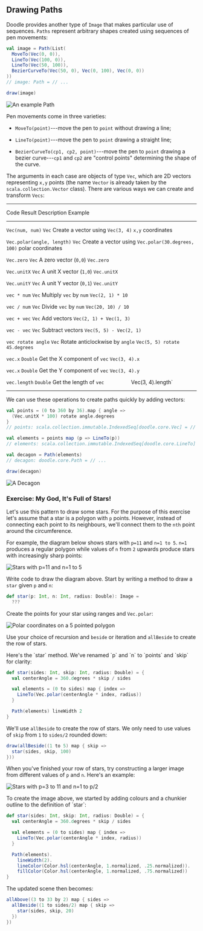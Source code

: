 ## Drawing Paths

Doodle provides another type of `Image` that makes particular use of sequences.
`Paths` represent arbitrary shapes created using sequences of pen movements:

~~~ scala
val image = Path(List(
  MoveTo(Vec(0, 0)),
  LineTo(Vec(100, 0)),
  LineTo(Vec(50, 100)),
  BezierCurveTo(Vec(50, 0), Vec(0, 100), Vec(0, 0))
))
// image: Path = // ...

draw(image)
~~~

![An example Path](src/pages/collections/path.png)

Pen movements come in three varieties:

 -  `MoveTo(point)`---move the pen to `point` without drawing a line;

 -  `LineTo(point)`---move the pen to `point` drawing a straight line;

 -  `BezierCurveTo(cp1, cp2, point)`---move the pen to `point` drawing a bezier
    curve---`cp1` and `cp2` are "control points" determining the shape of the curve.

The arguments in each case are objects of type `Vec`, which are 2D vectors representing `x,y` points (the name `Vector` is already taken by the `scala.collection.Vector` class). There are various ways we can create and transform `Vecs`:

--------------------------------------------------------------------------------------------------------
Code                       Result    Description                     Example
-------------------------- --------- ------------------------------- -----------------------------------
`Vec(num, num)`            `Vec`     Create a vector using           `Vec(3, 4)`
                                     `x,y` coordinates

`Vec.polar(angle, length)` `Vec`     Create a vector using           `Vec.polar(30.degrees, 100)`
                                     polar coordinates

`Vec.zero`                 `Vec`     A zero vector (`0,0`)           `Vec.zero`

`Vec.unitX`                `Vec`     A unit X vector (`1,0`)         `Vec.unitX`

`Vec.unitY`                `Vec`     A unit Y vector (`0,1`)         `Vec.unitY`

`vec * num`                `Vec`     Multiply `vec` by `num`         `Vec(2, 1) * 10`

`vec / num`                `Vec`     Divide `vec` by `num`           `Vec(20, 10) / 10`

`vec + vec`                `Vec`     Add vectors                     `Vec(2, 1) + Vec(1, 3)`

`vec - vec`                `Vec`     Subtract vectors                `Vec(5, 5) - Vec(2, 1)`

`vec rotate angle`         `Vec`     Rotate anticlockwise by `angle` `Vec(5, 5) rotate 45.degrees`

`vec.x`                    `Double`  Get the X component of `vec`    `Vec(3, 4).x`

`vec.x`                    `Double`  Get the Y component of `vec`    `Vec(3, 4).y`

`vec.length`               `Double`  Get the length of `vec          `Vec(3, 4).length`

-------------------------------------------------------------------------------------------------------

We can use these operations to create paths quickly by adding vectors:

~~~ scala
val points = (0 to 360 by 36).map { angle =>
  (Vec.unitX * 100) rotate angle.degrees
}
// points: scala.collection.immutable.IndexedSeq[doodle.core.Vec] = // ...

val elements = points map (p => LineTo(p))
// elements: scala.collection.immutable.IndexedSeq[doodle.core.LineTo] = // ...

val decagon = Path(elements)
// decagon: doodle.core.Path = // ...

draw(decagon)
~~~

![A Decagon](src/pages/collections/decagon.png)

### Exercise: My God, It's Full of Stars!

Let's use this pattern to draw some stars.
For the purpose of this exercise let's assume that a star is a polygon with `p` points.
However, instead of connecting each point to its neighbours,
we'll connect them to the `nth` point around the circumference.

For example, the diagram below shows stars with `p=11` and `n=1 to 5`.
`n=1` produces a regular polygon while
values of `n` from `2` upwards produce stars with increasingly sharp points:

![Stars with `p=11` and `n=1 to 5`](src/pages/collections/stars.png)

Write code to draw the diagram above.
Start by writing a method to draw a `star` given `p` and `n`:

~~~ scala
def star(p: Int, n: Int, radius: Double): Image =
  ???
~~~

Create the points for your star using ranges and `Vec.polar`:

![Polar coordinates on a 5 pointed polygon](src/pages/collections/polar.pdf+svg)

Use your choice of recursion and `beside` or iteration and `allBeside` to create the row of stars.

<div class="solution">
Here's the `star` method. We've renamed `p` and `n` to `points` and `skip` for clarity:

~~~ scala
def star(sides: Int, skip: Int, radius: Double) = {
  val centerAngle = 360.degrees * skip / sides

  val elements = (0 to sides) map { index =>
    LineTo(Vec.polar(centerAngle * index, radius))
  }

  Path(elements) lineWidth 2
}
~~~

We'll use `allBeside` to create the row of stars.
We only need to use values of `skip`
from `1` to `sides/2` rounded down:

~~~ scala
draw(allBeside((1 to 5) map { skip =>
  star(sides, skip, 100)
}))
~~~
</div>

When you've finished your row of stars,
try constructing a larger image from different values of `p` and `n`.
Here's an example:

![Stars with `p=3 to 11` and `n=1 to p/2`](src/pages/collections/stars2.png)

<div class="solution">
To create the image above, we started by adding colours
and a chunkier outline to the definition of `star`:

~~~ scala
def star(sides: Int, skip: Int, radius: Double) = {
  val centerAngle = 360.degrees * skip / sides

  val elements = (0 to sides) map { index =>
    LineTo(Vec.polar(centerAngle * index, radius))
  }

  Path(elements).
    lineWidth(2).
    lineColor(Color.hsl(centerAngle, 1.normalized, .25.normalized)).
    fillColor(Color.hsl(centerAngle, 1.normalized, .75.normalized))
}
~~~

The updated scene then becomes:

~~~ scala
allAbove((3 to 33 by 2) map { sides =>
  allBeside((1 to sides/2) map { skip =>
    star(sides, skip, 20)
  })
})
~~~
</div>
